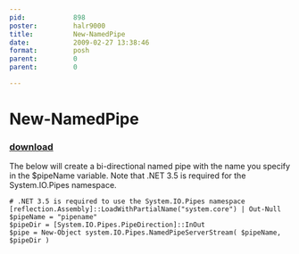 ```yaml
---
pid:            898
poster:         halr9000
title:          New-NamedPipe
date:           2009-02-27 13:38:46
format:         posh
parent:         0
parent:         0

---
```


# New-NamedPipe

### [download](898.ps1)

The below will create a bi-directional named pipe with the name you specify in the $pipeName variable.  Note that .NET 3.5 is required for the System.IO.Pipes namespace.

```posh
# .NET 3.5 is required to use the System.IO.Pipes namespace
[reflection.Assembly]::LoadWithPartialName("system.core") | Out-Null
$pipeName = "pipename"
$pipeDir = [System.IO.Pipes.PipeDirection]::InOut
$pipe = New-Object system.IO.Pipes.NamedPipeServerStream( $pipeName, $pipeDir )
```
